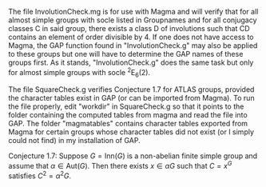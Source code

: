 The file InvolutionCheck.mg is for use with Magma and will verify that for all almost simple groups with socle listed in Groupnames and for all conjugacy classes C in said group, there exists a class D of involutions such that CD contains an element of order divisible by 4. If one does not have access to Magma, the GAP function found in "InvolutionCheck.g" may also be applied to these groups but one will have to determine the GAP names of these groups first. As it stands, "InvolutionCheck.g" does the same task but only for almost simple groups with socle ${}^2\mathrm{E}_6(2)$.

The file SquareCheck.g verifies Conjecture 1.7 for ATLAS groups, provided the character tables exist in GAP (or can be imported from Magma). To run the file properly, edit "workdir" in SquareCheck.g so that it points to the folder containing the computed tables from magma and read the file into GAP. The folder "magmatables" contains character tables exported from Magma for certain groups whose character tables did not exist (or I simply could not find) in my installation of GAP.

Conjecture 1.7: Suppose $G = \mathrm{Inn}(G)$ is a non-abelian finite simple group and assume that $\alpha \in \mathrm{Aut}(G).$ Then there exists $x \in \alpha G$ such that $C = x^G$ satisfies $C^2 = \alpha^2 G$.
